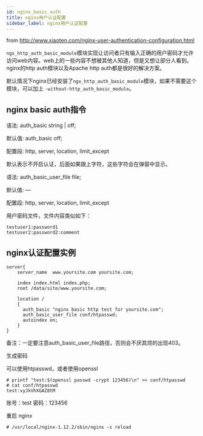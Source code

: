 ```yaml
---
id: nginx_basic_auth
title: nginx用户认证配置
sidebar_label: nginx用户认证配置
---
```


from http://www.xiaoten.com/nginx-user-authentication-configuration.html

`ngx_http_auth_basic_module`模块实现让访问者只有输入正确的用户密码才允许访问web内容。web上的一些内容不想被其他人知道，但是又想让部分人看到。nginx的http auth模块以及Apache http auth都是很好的解决方案。

默认情况下nginx已经安装了`ngx_http_auth_basic_module`模块，如果不需要这个模块，可以加上 `-without-http_auth_basic_module`。

## nginx basic auth指令

语法: auth_basic string | off;

默认值: auth_basic off;

配置段: http, server, location, limit_except

默认表示不开启认证，后面如果跟上字符，这些字符会在弹窗中显示。

语法: auth_basic_user_file file;

默认值: —

配置段: http, server, location, limit_except

用户密码文件，文件内容类似如下：

```
testuser1:password1
testuser2:password2:comment

```

## nginx认证配置实例

```
server{
    server_name  www.yoursite.com yoursite.com;
 
    index index.html index.php;
    root /data/site/www.yoursite.com;       
 
    location /
    {
      auth_basic "nginx basic http test for yoursite.com";
      auth_basic_user_file conf/htpasswd; 
      autoindex on;
    }
}
```

备注：一定要注意auth_basic_user_file路径，否则会不厌其烦的出现403。

生成密码

可以使用htpasswd，或者使用openssl

```
# printf "test:$(openssl passwd -crypt 123456)\n" >> conf/htpasswd
# cat conf/htpasswd 
test:xyJkVhXGAZ8tM

```

账号：test
密码：123456

重启 nginx

```
# /usr/local/nginx-1.12.2/sbin/nginx -s reload
```
